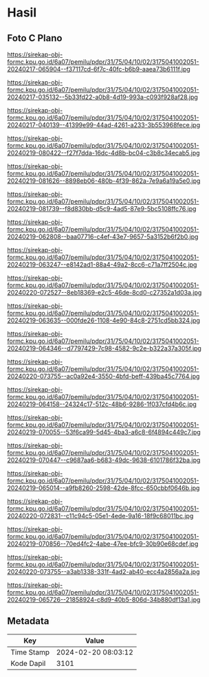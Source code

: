 # Hasil

## Foto C Plano

https://sirekap-obj-formc.kpu.go.id/6a07/pemilu/pdpr/31/75/04/10/02/3175041002051-20240217-065904--f37117cd-6f7c-40fc-b6b9-aaea73b6111f.jpg

https://sirekap-obj-formc.kpu.go.id/6a07/pemilu/pdpr/31/75/04/10/02/3175041002051-20240217-035132--5b33fd22-a0b8-4d19-993a-c093f928af28.jpg

https://sirekap-obj-formc.kpu.go.id/6a07/pemilu/pdpr/31/75/04/10/02/3175041002051-20240217-040139--41399e99-44ad-4261-a233-3b553968fece.jpg

https://sirekap-obj-formc.kpu.go.id/6a07/pemilu/pdpr/31/75/04/10/02/3175041002051-20240219-080422--f27f7dda-16dc-4d8b-bc04-c3b8c34ecab5.jpg

https://sirekap-obj-formc.kpu.go.id/6a07/pemilu/pdpr/31/75/04/10/02/3175041002051-20240219-081626--8898eb06-480b-4f39-862a-7e9a6a19a5e0.jpg

https://sirekap-obj-formc.kpu.go.id/6a07/pemilu/pdpr/31/75/04/10/02/3175041002051-20240219-081739--f8d830bb-d5c9-4ad5-87e9-5bc5108ffc76.jpg

https://sirekap-obj-formc.kpu.go.id/6a07/pemilu/pdpr/31/75/04/10/02/3175041002051-20240219-062808--baa07716-c4ef-43e7-9657-5a3152b6f2b0.jpg

https://sirekap-obj-formc.kpu.go.id/6a07/pemilu/pdpr/31/75/04/10/02/3175041002051-20240219-063247--e8142ad1-88a4-49a2-8cc6-c71a7ff2504c.jpg

https://sirekap-obj-formc.kpu.go.id/6a07/pemilu/pdpr/31/75/04/10/02/3175041002051-20240220-072527--8eb18369-e2c5-46de-8cd0-c27352a1d03a.jpg

https://sirekap-obj-formc.kpu.go.id/6a07/pemilu/pdpr/31/75/04/10/02/3175041002051-20240219-063635--000fde26-1108-4e90-84c8-2751cd5bb324.jpg

https://sirekap-obj-formc.kpu.go.id/6a07/pemilu/pdpr/31/75/04/10/02/3175041002051-20240219-064346--d7797429-7c98-4582-9c2e-b322a37a305f.jpg

https://sirekap-obj-formc.kpu.go.id/6a07/pemilu/pdpr/31/75/04/10/02/3175041002051-20240220-073755--ac0a92e4-3550-4bfd-beff-439ba45c7764.jpg

https://sirekap-obj-formc.kpu.go.id/6a07/pemilu/pdpr/31/75/04/10/02/3175041002051-20240219-064158--24324c17-512c-48b6-9286-1f037cfd4b6c.jpg

https://sirekap-obj-formc.kpu.go.id/6a07/pemilu/pdpr/31/75/04/10/02/3175041002051-20240219-070055--53f6ca99-5d45-4ba3-a6c8-6f4894c449c7.jpg

https://sirekap-obj-formc.kpu.go.id/6a07/pemilu/pdpr/31/75/04/10/02/3175041002051-20240219-070447--c9687aa6-b683-49dc-9638-6101786f32ba.jpg

https://sirekap-obj-formc.kpu.go.id/6a07/pemilu/pdpr/31/75/04/10/02/3175041002051-20240219-065014--a9fb8260-2598-42de-8fcc-650cbbf0646b.jpg

https://sirekap-obj-formc.kpu.go.id/6a07/pemilu/pdpr/31/75/04/10/02/3175041002051-20240220-072831--c11c94c5-05e1-4ede-9a16-18f9c68011bc.jpg

https://sirekap-obj-formc.kpu.go.id/6a07/pemilu/pdpr/31/75/04/10/02/3175041002051-20240219-070856--70ed4fc2-4abe-47ee-bfc9-30b90e68cdef.jpg

https://sirekap-obj-formc.kpu.go.id/6a07/pemilu/pdpr/31/75/04/10/02/3175041002051-20240220-073755--a3ab1338-331f-4ad2-ab40-ecc4a2856a2a.jpg

https://sirekap-obj-formc.kpu.go.id/6a07/pemilu/pdpr/31/75/04/10/02/3175041002051-20240219-065726--21858924-c8d9-40b5-806d-34b880df13a1.jpg


## Metadata

| Key        | Value               |
| ---------- | ------------------- |
| Time Stamp | 2024-02-20 08:03:12 |
| Kode Dapil | 3101                |



